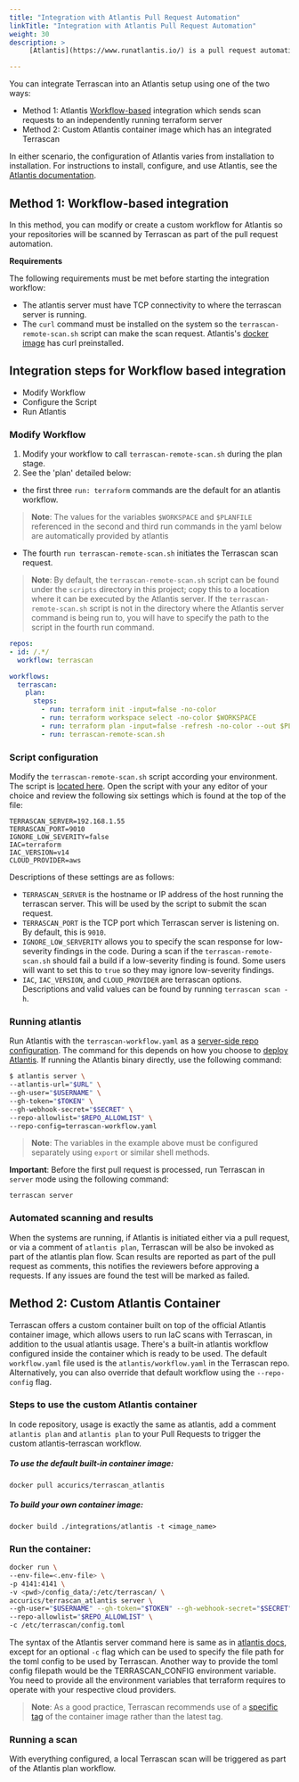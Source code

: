 ```yaml
---
title: "Integration with Atlantis Pull Request Automation"
linkTitle: "Integration with Atlantis Pull Request Automation"
weight: 30
description: >
     [Atlantis](https://www.runatlantis.io/) is a pull request automation system designed to control Terraform execution from Github commits.

---
```


You can integrate Terrascan into an Atlantis setup using one of the two ways:

* Method 1: Atlantis [Workflow-based](https://www.runatlantis.io/docs/custom-workflows.html) integration which sends scan requests to an independently running terraform server
* Method 2: Custom Atlantis container image which has an integrated Terrascan

In either scenario, the configuration of Atlantis varies from installation to installation. For instructions to install, configure, and use Atlantis, see the [Atlantis documentation](https://www.runatlantis.io/docs/).

## Method 1: Workflow-based integration
In this method, you can modify or create a custom workflow for Atlantis so your repositories will be scanned by Terrascan as part of the pull request automation.

**Requirements**

The following requirements must be met before starting the integration workflow:

* The atlantis server must have TCP connectivity to where the terrascan server is running.
* The `curl` command must be installed on the system so the `terrascan-remote-scan.sh` script can make the scan request. Atlantis's [docker image](https://hub.docker.com/r/runatlantis/atlantis/) has curl preinstalled.

## Integration steps for Workflow based integration

- Modify Workflow
- Configure the Script
- Run Atlantis

### Modify Workflow

1. Modify your workflow to call `terrascan-remote-scan.sh` during the plan stage.
2. See the 'plan' detailed below:
  - the first three `run: terraform` commands are the default for an atlantis workflow.
  >**Note**: The values for the variables `$WORKSPACE` and `$PLANFILE` referenced in the second and third run commands in the yaml below are automatically provided by atlantis
  - The fourth `run terrascan-remote-scan.sh` initiates the Terrascan scan request.

>**Note**: By default, the `terrascan-remote-scan.sh` script can be found under the `scripts` directory in this project; copy this to a location where it can be executed by the Atlantis server.
If the `terrascan-remote-scan.sh` script is not in the directory where the Atlantis server command is being run to, you will have to specify the path to the script in the fourth run command.

```yaml
repos:
- id: /.*/
  workflow: terrascan

workflows:
  terrascan:
    plan:
      steps:
        - run: terraform init -input=false -no-color
        - run: terraform workspace select -no-color $WORKSPACE
        - run: terraform plan -input=false -refresh -no-color --out $PLANFILE
        - run: terrascan-remote-scan.sh
```
### Script configuration

Modify the `terrascan-remote-scan.sh` script according your environment. The script is [located here](https://github.com/accurics/terrascan/tree/master/scripts). Open the script with your any editor of your choice and review the following six settings which is found at the top of the file:

```
TERRASCAN_SERVER=192.168.1.55
TERRASCAN_PORT=9010
IGNORE_LOW_SEVERITY=false
IAC=terraform
IAC_VERSION=v14
CLOUD_PROVIDER=aws
```
Descriptions of these settings are as follows:
* `TERRASCAN_SERVER` is the hostname or IP address of the host running the terrascan server. This will be used by the script to submit the scan request.
* `TERRASCAN_PORT` is the TCP port which Terrascan server is listening on. By default, this is `9010`.
* `IGNORE_LOW_SERVERITY` allows you to specify the scan response for low-severity findings in the code. During a scan if the `terrascan-remote-scan.sh` should fail a build if a low-severity finding is found. Some users will want to set this to `true` so they may ignore low-severity findings.
* `IAC`, `IAC_VERSION`, and `CLOUD_PROVIDER` are terrascan options. Descriptions and valid values can be found by running `terrascan scan -h`.

### Running atlantis
Run Atlantis with the `terrascan-workflow.yaml` as a [server-side repo configuration](https://www.runatlantis.io/docs/server-side-repo-config.html). The command for this depends on how you choose to [deploy Atlantis](https://www.runatlantis.io/docs/deployment.html#deployment-2).
If running the Atlantis binary directly, use the following command:

```bash
$ atlantis server \
--atlantis-url="$URL" \
--gh-user="$USERNAME" \
--gh-token="$TOKEN" \
--gh-webhook-secret="$SECRET" \
--repo-allowlist="$REPO_ALLOWLIST" \
--repo-config=terrascan-workflow.yaml
```
> **Note**: The variables in the example above must be configured separately using `export` or similar shell methods.

[comment]: <> (Instructions/link to configure would be useful here)

**Important**: Before the first pull request is processed, run Terrascan in `server` mode using the following command:

```
terrascan server
```
### Automated scanning and results

When the systems are running, if Atlantis is initiated either via a pull request, or via a comment of `atlantis plan`, Terrascan will be also be invoked as part of the atlantis plan flow. Scan results are reported as part of the pull request as comments, this notifies the reviewers before approving a requests.  If any issues are found the test will be marked as failed.

## Method 2: Custom Atlantis Container

Terrascan offers a custom container built on top of the official Atlantis container image, which allows users to run IaC scans with Terrascan, in addition to the usual atlantis usage. There's a built-in atlantis workflow configured inside the
container which is ready to be used.
The default `workflow.yaml` file used is the `atlantis/workflow.yaml` in the Terrascan repo.
Alternatively, you can also override that default workflow using the `--repo-config` flag.

### Steps to use the custom Atlantis container

In code repository, usage is exactly the same as atlantis, add a comment `atlantis plan` and `atlantis plan` to your Pull Requests to trigger the custom atlantis-terrascan workflow.

##### To use the default built-in container image:

```
docker pull accurics/terrascan_atlantis
```

##### To build your own container image:
```
docker build ./integrations/atlantis -t <image_name>
```

### Run the container:

```bash
docker run \
--env-file=<.env-file> \
-p 4141:4141 \
-v <pwd>/config_data/:/etc/terrascan/ \
accurics/terrascan_atlantis server \
--gh-user="$USERNAME" --gh-token="$TOKEN" --gh-webhook-secret="$SECRET" \
--repo-allowlist="$REPO_ALLOWLIST" \
-c /etc/terrascan/config.toml
```

The syntax of the Atlantis server command here is same as in [atlantis docs](https://www.runatlantis.io/docs/), except for an optional `-c` flag which can be used to specify the file path for the toml config to be used by Terrascan. Another way to provide the toml config filepath would be the TERRASCAN_CONFIG environment variable. You need to provide all the environment variables that terraform requires to operate with your respective cloud providers.

> **Note**: As a good practice, Terrascan recommends use of a [specific tag](https://hub.docker.com/r/accurics/terrascan_atlantis/tags) of the container image rather than the latest tag.

[comment]: <> (Moved the workflow yaml note to above where its mentioned)

### Running a scan

With everything configured, a local Terrascan scan will be triggered as part of the Atlantis plan workflow.
